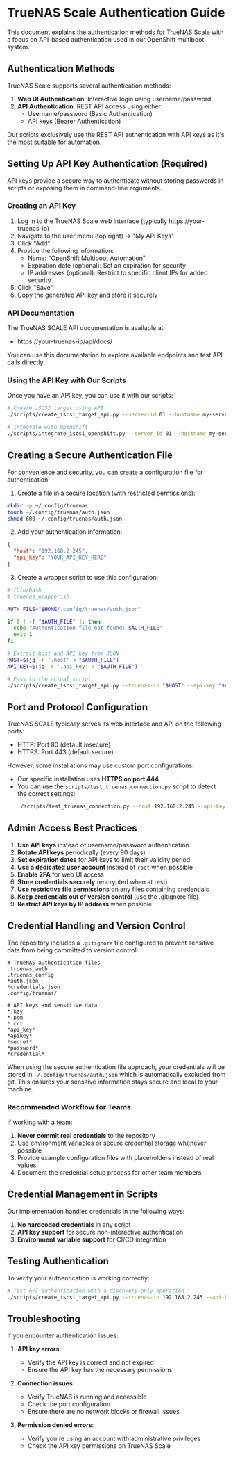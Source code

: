 # TrueNAS Scale Authentication Guide

This document explains the authentication methods for TrueNAS Scale with a focus on API-based authentication used in our OpenShift multiboot system.

## Authentication Methods

TrueNAS Scale supports several authentication methods:

1. **Web UI Authentication**: Interactive login using username/password
2. **API Authentication**: REST API access using either:
   - Username/password (Basic Authentication)
   - API keys (Bearer Authentication)

Our scripts exclusively use the REST API authentication with API keys as it's the most suitable for automation.

## Setting Up API Key Authentication (Required)

API keys provide a secure way to authenticate without storing passwords in scripts or exposing them in command-line arguments.

### Creating an API Key

1. Log in to the TrueNAS Scale web interface (typically https://your-truenas-ip)
2. Navigate to the user menu (top right) → "My API Keys"
3. Click "Add"
4. Provide the following information:
   - Name: "OpenShift Multiboot Automation"
   - Expiration date (optional): Set an expiration for security
   - IP addresses (optional): Restrict to specific client IPs for added security
5. Click "Save"
6. Copy the generated API key and store it securely

### API Documentation

The TrueNAS SCALE API documentation is available at:
- https://your-truenas-ip/api/docs/

You can use this documentation to explore available endpoints and test API calls directly.

### Using the API Key with Our Scripts

Once you have an API key, you can use it with our scripts:

```bash
# Create iSCSI target using API
./scripts/create_iscsi_target_api.py --server-id 01 --hostname my-server --api-key "YOUR_API_KEY_HERE"

# Integrate with OpenShift
./scripts/integrate_iscsi_openshift.py --server-id 01 --hostname my-server --node-ip 192.168.1.100 --mac-address 00:11:22:33:44:55 --truenas-api-key "YOUR_API_KEY_HERE"
```

## Creating a Secure Authentication File

For convenience and security, you can create a configuration file for authentication:

1. Create a file in a secure location (with restricted permissions):

```bash
mkdir -p ~/.config/truenas
touch ~/.config/truenas/auth.json
chmod 600 ~/.config/truenas/auth.json
```

2. Add your authentication information:

```json
{
  "host": "192.168.2.245",
  "api_key": "YOUR_API_KEY_HERE"
}
```

3. Create a wrapper script to use this configuration:

```bash
#!/bin/bash
# truenas_wrapper.sh

AUTH_FILE="$HOME/.config/truenas/auth.json"

if [ ! -f "$AUTH_FILE" ]; then
  echo "Authentication file not found: $AUTH_FILE"
  exit 1
fi

# Extract host and API key from JSON
HOST=$(jq -r '.host' < "$AUTH_FILE")
API_KEY=$(jq -r '.api_key' < "$AUTH_FILE")

# Pass to the actual script
./scripts/create_iscsi_target_api.py --truenas-ip "$HOST" --api-key "$API_KEY" "$@"
```

## Port and Protocol Configuration

TrueNAS SCALE typically serves its web interface and API on the following ports:

- HTTP: Port 80 (default insecure)
- HTTPS: Port 443 (default secure)

However, some installations may use custom port configurations:

- Our specific installation uses **HTTPS on port 444**
- You can use the `scripts/test_truenas_connection.py` script to detect the correct settings:
  ```bash
  ./scripts/test_truenas_connection.py --host 192.168.2.245 --api-key "YOUR_API_KEY"
  ```

## Admin Access Best Practices

1. **Use API keys** instead of username/password authentication
2. **Rotate API keys** periodically (every 90 days)
3. **Set expiration dates** for API keys to limit their validity period
4. **Use a dedicated user account** instead of `root` when possible
5. **Enable 2FA** for web UI access
6. **Store credentials securely** (encrypted when at rest)
7. **Use restrictive file permissions** on any files containing credentials
8. **Keep credentials out of version control** (use the .gitignore file)
9. **Restrict API keys by IP address** when possible

## Credential Handling and Version Control

The repository includes a `.gitignore` file configured to prevent sensitive data from being committed to version control:

```
# TrueNAS authentication files
.truenas_auth
.truenas_config
*auth.json
*credentials.json
.config/truenas/

# API keys and sensitive data
*.key
*.pem
*.crt
*api_key*
*apikey*
*secret*
*password*
*credential*
```

When using the secure authentication file approach, your credentials will be stored in `~/.config/truenas/auth.json` which is automatically excluded from git. This ensures your sensitive information stays secure and local to your machine.

### Recommended Workflow for Teams

If working with a team:

1. **Never commit real credentials** to the repository
2. Use environment variables or secure credential storage whenever possible
3. Provide example configuration files with placeholders instead of real values
4. Document the credential setup process for other team members

## Credential Management in Scripts

Our implementation handles credentials in the following ways:

1. **No hardcoded credentials** in any script
2. **API key support** for secure non-interactive authentication
3. **Environment variable support** for CI/CD integration

## Testing Authentication

To verify your authentication is working correctly:

```bash
# Test API authentication with a discovery-only operation
./scripts/create_iscsi_target_api.py --truenas-ip 192.168.2.245 --api-key "YOUR_API_KEY" --discover-only
```

## Troubleshooting

If you encounter authentication issues:

1. **API key errors**:
   - Verify the API key is correct and not expired
   - Ensure the API key has the necessary permissions

2. **Connection issues**:
   - Verify TrueNAS is running and accessible
   - Check the port configuration
   - Ensure there are no network blocks or firewall issues

3. **Permission denied errors**:
   - Verify you're using an account with administrative privileges
   - Check the API key permissions on TrueNAS Scale
